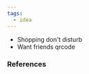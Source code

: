 ```yaml
---
tags:
  - idea
---
```

- Shopping don't disturb  
- Want friends qrcode
### References
[^1]: 
[^2]: 
